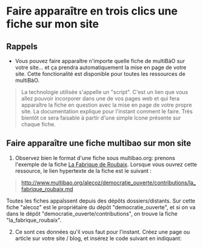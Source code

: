 # Faire apparaître en trois clics une fiche sur mon site 

## Rappels

* Vous pouvez faire apparaître n'importe quelle fiche de multiBàO sur votre site... et ça prendra automatiquement la mise en page de votre site. Cette fonctionalité est disponible pour toutes les ressources de multiBàO. 

> La technologie utilisée s'appelle un "script". C'est un lien que vous allez pouvoir incorporer dans une de vos pages web et qui fera apparaître la fiche en question avec la mise en page de votre propre site.
> La documentation explique pour l'instant comment le faire. Très bientôt ce sera faisable à partir d'une simple îcone présente sur chaque fiche.

## Faire apparaître une fiche multibao sur mon site

1. Observez bien le format d'une fiche sous multibao.org: prenons l'exemple de la fiche [La Fabrique de Roubaix](http://www.multibao.org/alecoz/democratie_ouverte/contributions/la_fabrique_roubaix.md). Lorsque vous ouvrez cette ressource, le lien hypertexte de la fiche est le suivant : 

> http://www.multibao.org/alecoz/democratie_ouverte/contributions/la_fabrique_roubaix.md

Toutes les fiches appaîssent depuis des dépôts dossiers/distants. Sur cette fiche "alecoz" est le propriétaire du dépôt "democratie_ouverte", et si on va dans le dépôt "democratie_ouverte/contributions", on trouve la fiche "la_fabrique_roubaix".

2. Ce sont ces données qu'il vous faut pour l'instant. Créez une page ou article sur votre site / blog, et insérez le code suivant en indiquant: 















